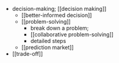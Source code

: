 - decision-making; [[decision making]]
    - [[better-informed decision]]
    - [[problem-solving]]
        - break down a problem; 
        - [[collaborative problem-solving]]
        - detailed steps
    - [[prediction market]]
- [[trade-off]]

